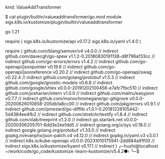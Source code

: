 kind: ValueAddTransformer

$ cat plugin/builtin/valueaddtransformer/go.mod
module sigs.k8s.io/kustomize/plugin/builtin/valueaddtransformer

go 1.21

require (
	sigs.k8s.io/kustomize/api v0.17.2
	sigs.k8s.io/yaml v1.4.0
)

require (
	github.com/blang/semver/v4 v4.0.0 // indirect
	github.com/davecgh/go-spew v1.1.2-0.20180830191138-d8f796af33cc // indirect
	github.com/go-errors/errors v1.4.2 // indirect
	github.com/go-openapi/jsonpointer v0.19.6 // indirect
	github.com/go-openapi/jsonreference v0.20.2 // indirect
	github.com/go-openapi/swag v0.22.4 // indirect
	github.com/golang/protobuf v1.5.3 // indirect
	github.com/google/gnostic-models v0.6.8 // indirect
	github.com/google/shlex v0.0.0-20191202100458-e7afc7fbc510 // indirect
	github.com/josharian/intern v1.0.0 // indirect
	github.com/mailru/easyjson v0.7.7 // indirect
	github.com/monochromegane/go-gitignore v0.0.0-20200626010858-205db1a8cc00 // indirect
	github.com/pkg/errors v0.9.1 // indirect
	github.com/pmezard/go-difflib v1.0.1-0.20181226105442-5d4384ee4fb2 // indirect
	github.com/stretchr/testify v1.8.4 // indirect
	github.com/xlab/treeprint v1.2.0 // indirect
	go.starlark.net v0.0.0-20200306205701-8dd3e2ee1dd5 // indirect
	golang.org/x/sys v0.18.0 // indirect
	google.golang.org/protobuf v1.33.0 // indirect
	gopkg.in/evanphx/json-patch.v4 v4.12.0 // indirect
	gopkg.in/yaml.v3 v3.0.1 // indirect
	k8s.io/kube-openapi v0.0.0-20231010175941-2dd684a91f00 // indirect
	sigs.k8s.io/kustomize/kyaml v0.17.1 // indirect
)
╭─huzhi@localhost ~/work/code/go_code/kustomize ‹learn-kustomize/v5.4.2●›
╰─$

